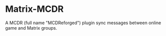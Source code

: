 # Matrix-MCDR
A MCDR (full name "MCDReforged") plugin sync messages between online game and Matrix groups.
